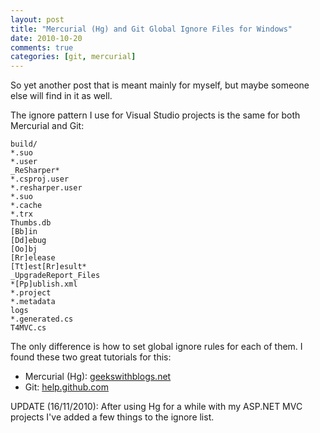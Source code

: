 ```yaml
---
layout: post
title: "Mercurial (Hg) and Git Global Ignore Files for Windows"
date: 2010-10-20
comments: true
categories: [git, mercurial]
---
```


So yet another post that is meant mainly for myself, but maybe someone else will find in it as well.

The ignore pattern I use for Visual Studio projects is the same for both Mercurial and Git:

```plain
build/
*.suo
*.user
_ReSharper*
*.csproj.user
*.resharper.user
*.suo
*.cache
*.trx
Thumbs.db
[Bb]in
[Dd]ebug
[Oo]bj
[Rr]elease
[Tt]est[Rr]esult*
_UpgradeReport_Files
*[Pp]ublish.xml
*.project
*.metadata
logs
*.generated.cs
T4MVC.cs
```

The only difference is how to set global ignore rules for each of them. I found these two great tutorials for this:

- Mercurial (Hg): [geekswithblogs.net](http://geekswithblogs.net/rob/archive/2010/07/16/mercurial-hg-global-ignore-file-on-windows.aspx)
- Git: [help.github.com](http://help.github.com/git-ignore/)

UPDATE (16/11/2010): After using Hg for a while with my ASP.NET MVC projects I've added a few things to the ignore list.
